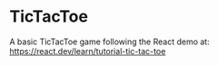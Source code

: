 # TicTacToe
A basic TicTacToe game following the React demo at: https://react.dev/learn/tutorial-tic-tac-toe
